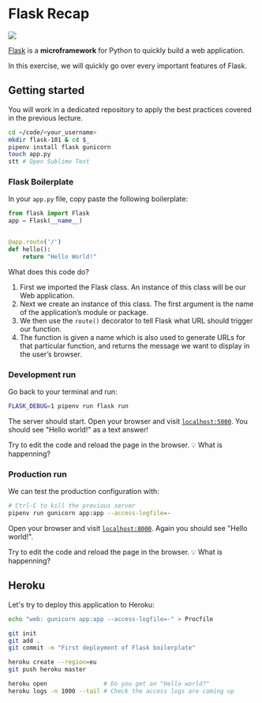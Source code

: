 # Flask Recap

![](http://flask.pocoo.org/static/logo/flask.png)

[Flask](http://flask.pocoo.org/) is a **microframework** for Python to quickly build a web application.

In this exercise, we will quickly go over every important features of Flask.

## Getting started

You will work in a dedicated repository to apply the best practices covered in the previous lecture.

```bash
cd ~/code/<your_username>
mkdir flask-101 & cd $_
pipenv install flask gunicorn
touch app.py
stt # Open Sublime Text
```

### Flask Boilerplate

In your `app.py` file, copy paste the following boilerplate:

```python
from flask import Flask
app = Flask(__name__)


@app.route('/')
def hello():
    return "Hello World!"
```

What does this code do?

1. First we imported the Flask class. An instance of this class will be our Web application.
1. Next we create an instance of this class. The first argument is the name of the application’s module or package.
1. We then use the `route()` decorator to tell Flask what URL should trigger our function.
1. The function is given a name which is also used to generate URLs for that particular function, and returns the message we want to display in the user’s browser.

### Development run

Go back to your terminal and run:

```bash
FLASK_DEBUG=1 pipenv run flask run
```

The server should start. Open your browser and visit [`localhost:5000`](http://localhost:5000). You should see "Hello world!" as a text answer!

Try to edit the code and reload the page in the browser. 💡 What is happenning?

### Production run

We can test the production configuration with:

```bash
# Ctrl-C to kill the previous server
pipenv run gunicorn app:app --access-logfile=-
```

Open your browser and visit [`localhost:8000`](http://localhost:8000). Again you should see "Hello world!".

Try to edit the code and reload the page in the browser. 💡 What is happenning?

## Heroku

Let's try to deploy this application to Heroku:

```bash
echo "web: gunicorn app:app --access-logfile=-" > Procfile

git init
git add .
git commit -m "First deployment of Flask boilerplate"

heroku create --region=eu
git push heroku master

heroku open                # Do you get an "Hello world?"
heroku logs -n 1000 --tail # Check the access logs are coming up
```
